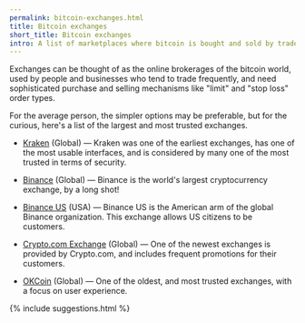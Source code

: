 ```yaml
---
permalink: bitcoin-exchanges.html
title: Bitcoin exchanges
short_title: Bitcoin exchanges
intro: A list of marketplaces where bitcoin is bought and sold by traders.
---
```


Exchanges can be thought of as the online brokerages of the bitcoin world, used by people and businesses who tend to trade frequently, and need sophisticated purchase and selling mechanisms like "limit" and "stop loss" order types. 

For the average person, the simpler options may be preferable, but for the curious, here's a list of the largest and most trusted exchanges.

- [Kraken](https://r.kraken.com/V1133) (Global) — Kraken was one of the earliest exchanges, has one of the most usable interfaces, and is considered by many one of the most trusted in terms of security.

- [Binance](https://www.binance.com/en/register?ref=23927265) (Global) — Binance is the world's largest cryptocurrency exchange, by a long shot!

- [Binance US](http://binance.us) (USA) — Binance US is the American arm of the global Binance organization. This exchange allows US citizens to be customers.

- [Crypto.com Exchange](https://crypto.com/exchange) (Global) — One of the newest exchanges is provided by Crypto.com, and includes frequent promotions for their customers.

- [OKCoin](https://www.okcoin.com/join?channelId=600006158) (Global) — One of the oldest, and most trusted exchanges, with a focus on user experience.

{% include suggestions.html %}


